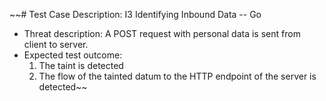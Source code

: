 ~~# Test Case Description: I3 Identifying Inbound Data -- Go
- Threat description: A POST request with personal data is sent from client to server.
- Expected test outcome:
  1. The taint is detected
  2. The flow of the tainted datum to the HTTP endpoint of the server is detected~~